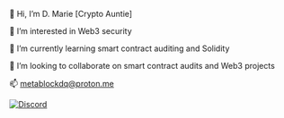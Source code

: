 👋 Hi, I’m D. Marie [Crypto Auntie]

👀 I’m interested in Web3 security

🌱 I’m currently learning smart contract auditing and Solidity

💞️ I’m looking to collaborate on smart contract audits and Web3 projects

📫 metablockdq@proton.me

[![Discord](https://img.shields.io/badge/Chat%20on%20Discord-0xgetschwifty%232378-7289DA?style=for-the-badge&logo=discord&logoColor=white)](https://discord.com/users/0xgetschwifty)


<!---
dmariet/dmariet is a ✨ special ✨ repository because its `README.md` (this file) appears on your GitHub profile.
You can click the Preview link to take a look at your changes.
--->

